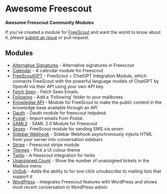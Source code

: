 # Awesome Freescout

**Awesome Freescout Community Modules**

If you've created a module for [FreeScout](https://github.com/freescout-helpdesk/freescout "FreeScout") and want the world to know about it, please [submit an issue](https://github.com/avenjamin/awesome-freescout/issues/new?assignees=avenjamin&labels=&template=add-module-request.md&title=%5BREQUEST%5D+Add+%3Cname%3E+Module) or pull request.

## Modules

* [Alternative Signatures](https://github.com/LJPc-solutions/freescout-alternative-signatures-module "Alternative Signatures") - Alternative signatures in Freescout
* [Calendar](https://github.com/LJPc-solutions/freescout-calendar-module "Calendar") - A calendar module for Freescout
* [FreeScoutGPT](https://github.com/presswizards/FreeScoutGPT/) - FreeScout + ChatGPT Integration Module, which connects FreeScout with the powerful language models of ChatGPT by OpenAI via their API using your own API key.
* [Fetch Seen](https://github.com/FreeScout-shop/fetch-seen "Fetch Seen") - Fetch Seen Emails
* [Following](https://github.com/avenjamin/freescout-Following-Module "Following") - Add a 'Following' folder to your mailboxes
* [Knowledge API](https://github.com/jtorvald/freescout-knowledge-api "Knowledge API") - Module for FreeScout to make the public content in the knowledge base available through an API
* [Oauth](https://github.com/bolsunovskyi/freescout-oauth "Oauth") - Oauth module for freescout helpdesk
* [Postal](https://github.com/Wouter0100/freescout-postal "Postal") - Import emails from Postal.
* [SAML2](https://github.com/vladaman/freescout-saml2 "SAML2") - SAML 2.0 Module for Freescout
* [Seven](https://github.com/seven-io/FreeScout "Seven") - FreeScout module for sending SMS via seven
* [Sidebar Webhook](https://github.com/fulldecent/freescout-sidebar-webhook "Sidebar Webhook") - Sidebar Webhook asynchronously injects HTML from your server into conversation sidebars
* [Stripe](https://github.com/weDevsOfficial/Laravel-FreeScout-Stripe-Module "Stripe") - Freescout stripe module
* [Themes](https://github.com/avenjamin/freescout-Themes-Module "Themes") - Pick a UI colour theme
* [Twilio](https://github.com/calebbaker194/Freescout-Twilio "Twilio") - A freescout integration for twilio
* [Unassigned Count](https://github.com/avenjamin/freescout-UnassignedCount-Module "UnassignedCount") - Show the number of unassigned tickets in the Mailbox menu
* [UnSub](https://github.com/aarhus/UnSub "UnSub") - Adds the ability to for one click unsubscribe to mailing lists that support it
* [WordPress](https://github.com/scout-devs/Freescout-WordPress-Plugin "WordPress") - Integrates Freescout features with WordPress and shows most recent conversation in WordPress admin
